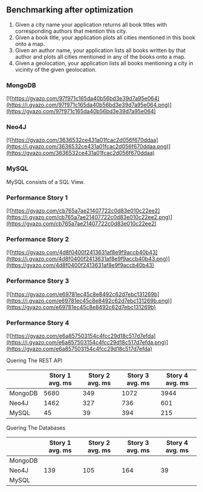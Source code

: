 ## Benchmarking after optimization

1. Given a city name your application returns all book titles with corresponding authors that mention this city.
2. Given a book title, your application plots all cities mentioned in this book onto a map.
3. Given an author name, your application lists all books written by that author and plots all cities mentioned in any of the books onto a map.
4. Given a geolocation, your application lists all books mentioning a city in vicinity of the given geolocation. 


### MongoDB

[![https://gyazo.com/97f971c165da40b56bd3e39d7a95e064](https://i.gyazo.com/97f971c165da40b56bd3e39d7a95e064.png)](https://gyazo.com/97f971c165da40b56bd3e39d7a95e064)

### Neo4J

[![https://gyazo.com/3636532ce431a01fcac2d056f670ddaa](https://i.gyazo.com/3636532ce431a01fcac2d056f670ddaa.png)](https://gyazo.com/3636532ce431a01fcac2d056f670ddaa)

### MySQL

MySQL consists of a SQL View.

### Performance Story 1
[![https://gyazo.com/cb765a7ae21407722c0d83e010c22ee2](https://i.gyazo.com/cb765a7ae21407722c0d83e010c22ee2.png)](https://gyazo.com/cb765a7ae21407722c0d83e010c22ee2)


### Performance Story 2
[![https://gyazo.com/4d8f0400f2413631af8e9f9accb40b43](https://i.gyazo.com/4d8f0400f2413631af8e9f9accb40b43.png)](https://gyazo.com/4d8f0400f2413631af8e9f9accb40b43)

### Performance Story 3

[![https://gyazo.com/e69781ec45c8e8492c62d7ebc131269b](https://i.gyazo.com/e69781ec45c8e8492c62d7ebc131269b.png)](https://gyazo.com/e69781ec45c8e8492c62d7ebc131269b)

### Performance Story 4

[![https://gyazo.com/e6a857503154c4fcc29d18c517d7efda](https://i.gyazo.com/e6a857503154c4fcc29d18c517d7efda.png)](https://gyazo.com/e6a857503154c4fcc29d18c517d7efda)

Quering The REST API

|   | Story 1 avg. ms |Story 2 avg. ms  | Story 3 avg. ms  | Story 4 avg. ms |
|---|---|---|---|---|
|  MongoDB | 5680  | 349  | 1072  | 3944  |
|  Neo4J |  1462 | 327  |  736 | 601  |
|  MySQL |  45 |  39 |  394 | 215  |

Quering The Databases

|   | Story 1 avg. ms |Story 2 avg. ms  | Story 3 avg. ms  | Story 4 avg. ms |
|---|---|---|---|---|
|  MongoDB |   |   |   |   |
|  Neo4J | 139  |  105 | 164  | 39  |
|  MySQL |   |   |   |   |